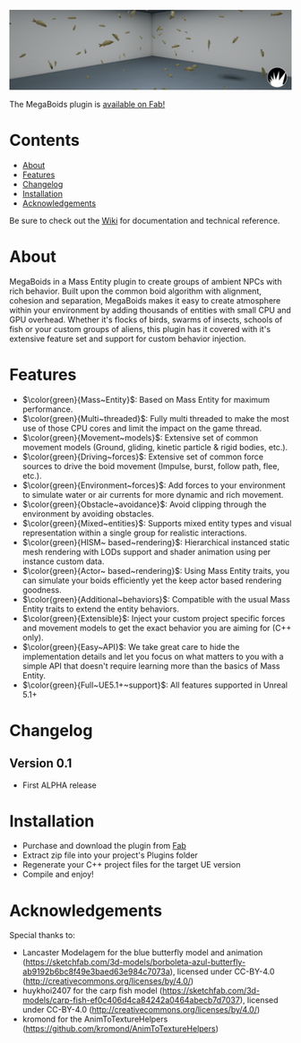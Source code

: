 <p align="center">
    <a href="#">
        <img src="https://raw.githubusercontent.com/MegaPunkGames/MegaBoidsDemo/refs/heads/master/Resources/ReadmeBanner.PNG">
    </a>
</p>

The MegaBoids plugin is [available on Fab!](https://www.fab.com/listings/b6add01b-9244-452a-9f4b-7b8db8db2325)

# Contents
- [About](#About)
- [Features](#Features)
- [Changelog](#Changelog)
- [Installation](#Installation)
- [Acknowledgements](#Acknowledgements)

Be sure to check out the [Wiki](https://github.com/MegaPunkGames/MegaBoidsDemo/wiki) for documentation and technical reference.

# About
MegaBoids in a Mass Entity plugin to create groups of ambient NPCs with rich behavior. Built upon the common boid algorithm with alignment, cohesion and separation, MegaBoids makes it easy to create atmosphere within your environment by adding thousands of entities with small CPU and GPU overhead. Whether it's flocks of birds, swarms of insects, schools of fish or your custom groups of aliens, this plugin has it covered with it's extensive feature set and support for custom behavior injection.

# Features
- $\color{green}{Mass~Entity}$: Based on Mass Entity for maximum performance.
- $\color{green}{Multi~threaded}$: Fully multi threaded to make the most use of those CPU cores and limit the impact on the game thread.
- $\color{green}{Movement~models}$: Extensive set of common movement models (Ground, gliding, kinetic particle & rigid bodies, etc.).
- $\color{green}{Driving~forces}$: Extensive set of common force sources to drive the boid movement (Impulse, burst, follow path, flee, etc.).
- $\color{green}{Environment~forces}$: Add forces to your environment to simulate water or air currents for more dynamic and rich movement.
- $\color{green}{Obstacle~avoidance}$: Avoid clipping through the environment by avoiding obstacles.
- $\color{green}{Mixed~entities}$: Supports mixed entity types and visual representation within a single group for realistic interactions.
- $\color{green}{HISM~ based~rendering}$: Hierarchical instanced static mesh rendering with LODs support and shader animation using per instance custom data.
- $\color{green}{Actor~ based~rendering}$: Using Mass Entity traits, you can simulate your boids efficiently yet the keep actor based rendering goodness.
- $\color{green}{Additional~behaviors}$: Compatible with the usual Mass Entity traits to extend the entity behaviors.
- $\color{green}{Extensible}$: Inject your custom project specific forces and movement models to get the exact behavior you are aiming for (C++ only).
- $\color{green}{Easy~API}$: We take great care to hide the implementation details and let you focus on what matters to you with a simple API that doesn't require learning more than the basics of Mass Entity.
- $\color{green}{Full~UE5.1+~support}$: All features supported in Unreal 5.1+

# Changelog

## Version 0.1
 - First ALPHA release

# Installation
- Purchase and download the plugin from [Fab](https://www.fab.com/listings/b6add01b-9244-452a-9f4b-7b8db8db2325)
- Extract zip file into your project's Plugins folder
- Regenerate your C++ project files for the target UE version
- Compile and enjoy!

# Acknowledgements
Special thanks to:
- Lancaster Modelagem for the blue butterfly model and animation (https://sketchfab.com/3d-models/borboleta-azul-butterfly-ab9192b6bc8f49e3baed63e984c7073a), licensed under CC-BY-4.0 (http://creativecommons.org/licenses/by/4.0/)
- huykhoi2407 for the carp fish model (https://sketchfab.com/3d-models/carp-fish-ef0c406d4ca84242a0464abecb7d7037), licensed under CC-BY-4.0 (http://creativecommons.org/licenses/by/4.0/)
- kromond for the AnimToTextureHelpers (https://github.com/kromond/AnimToTextureHelpers)
